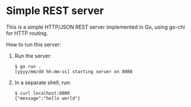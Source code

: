 # Simple REST server

This is a simple HTTP/JSON REST server implemented in Go, using go-chi for HTTP routing.

How to run this server:

1. Run the server:

    ```shell
    $ go run .
    [yyyy/mm/dd hh:mm:ss] starting server on 8080
    ```

1. In a separate shell, run:

    ```shell
    $ curl localhost:8080
    {"message":"hello world"}
    ```
